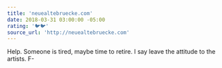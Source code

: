 ```yaml
---
title: 'neuealtebruecke.com'
date: 2018-03-31 03:00:00 -05:00
rating: '🐦🐦'
source_url: 'http://neuealtebruecke.com'
---
```


Help. Someone is tired, maybe time to retire. I say leave the attitude to the artists. F-
